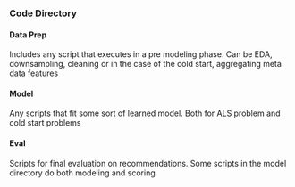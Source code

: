 ### Code Directory

#### Data Prep
Includes any script that executes in a pre modeling phase. Can be EDA, downsampling, cleaning or in the case of the cold start, aggregating meta data features

#### Model
Any scripts that fit some sort of learned model. Both for ALS problem and cold start problems

#### Eval
Scripts for final evaluation on recommendations. Some scripts in the model directory do both modeling and scoring
